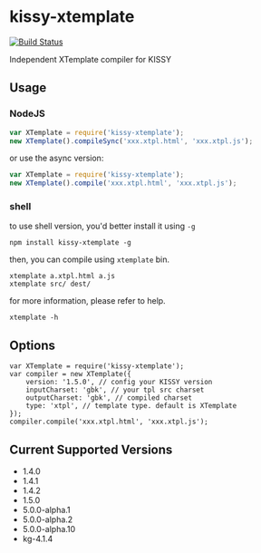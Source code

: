 # kissy-xtemplate

[![Build Status](https://travis-ci.org/daxingplay/kissy-xtemplate.png?branch=master)](https://travis-ci.org/daxingplay/kissy-xtemplate)

Independent XTemplate compiler for KISSY

## Usage

### NodeJS

```js
var XTemplate = require('kissy-xtemplate');
new XTemplate().compileSync('xxx.xtpl.html', 'xxx.xtpl.js');
```

or use the async version:

```js
var XTemplate = require('kissy-xtemplate');
new XTemplate().compile('xxx.xtpl.html', 'xxx.xtpl.js');
```

### shell

to use shell version, you'd better install it using `-g`

```
npm install kissy-xtemplate -g
```

then, you can compile using `xtemplate` bin.

```
xtemplate a.xtpl.html a.js
xtemplate src/ dest/
```

for more information, please refer to help.

```
xtemplate -h
```

## Options

```
var XTemplate = require('kissy-xtemplate');
var compiler = new XTemplate({
    version: '1.5.0', // config your KISSY version
    inputCharset: 'gbk', // your tpl src charset
    outputCharset: 'gbk', // compiled charset
    type: 'xtpl', // template type. default is XTemplate
});
compiler.compile('xxx.xtpl.html', 'xxx.xtpl.js');
```

## Current Supported Versions

* 1.4.0
* 1.4.1
* 1.4.2
* 1.5.0
* 5.0.0-alpha.1
* 5.0.0-alpha.2
* 5.0.0-alpha.10
* kg-4.1.4
